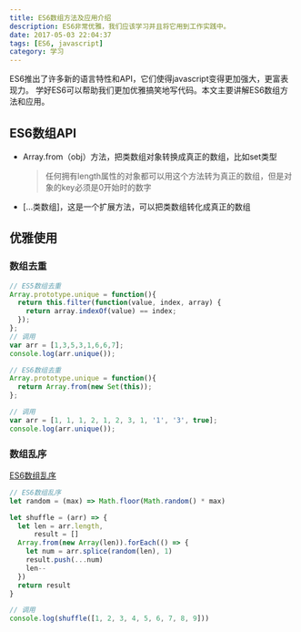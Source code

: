 ```yaml
---
title: ES6数组方法及应用介绍
description: ES6非常优雅，我们应该学习并且将它用到工作实践中。
date: 2017-05-03 22:04:37
tags: [ES6, javascript]
category: 学习
---
```


ES6推出了许多新的语言特性和API，它们使得javascript变得更加强大，更富表现力。
学好ES6可以帮助我们更加优雅搞笑地写代码。本文主要讲解ES6数组方法和应用。<!-- more -->

## ES6数组API

- Array.from（obj）方法，把类数组对象转换成真正的数组，比如set类型
  > 任何拥有length属性的对象都可以用这个方法转为真正的数组，但是对象的key必须是0开始时的数字
- [...类数组]，这是一个扩展方法，可以把类数组转化成真正的数组



## 优雅使用

### 数组去重

``` js
// ES5数组去重
Array.prototype.unique = function(){
  return this.filter(function(value, index, array) {
    return array.indexOf(value) == index;
  });
};
// 调用
var arr = [1,3,5,3,1,6,6,7];
console.log(arr.unique());

```

``` js
// ES6数组去重
Array.prototype.unique = function(){
  return Array.from(new Set(this));
};

// 调用
var arr = [1, 1, 1, 2, 1, 2, 3, 1, '1', '3', true];
console.log(arr.unique());
```

### 数组乱序

[ES6数组乱序](http://www.qdfuns.com/notes/35320/be376f860af8d2b5aace2957a2bed282.html)

``` js
// ES6数组乱序
let random = (max) => Math.floor(Math.random() * max)

let shuffle = (arr) => {
  let len = arr.length,
      result = []
  Array.from(new Array(len)).forEach(() => {
    let num = arr.splice(random(len), 1)
    result.push(...num)
    len--
  })
  return result
}

// 调用
console.log(shuffle([1, 2, 3, 4, 5, 6, 7, 8, 9]))
```

